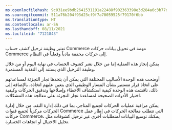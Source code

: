 ```yaml
---
ms.openlocfilehash: 9c031ee9bdb2641531191a22488f902363398e3d284a6c3b77d7bcb4d36f3d58
ms.sourcegitcommit: 511a76b204f93d23cf9f7a70059525f79170f6bb
ms.translationtype: HT
ms.contentlocale: ar-SA
ms.lasthandoff: 08/11/2021
ms.locfileid: "7121843"
---
```

تعتبر وظيفة ترحيل كشف حساب Commerce مهمة في تحويل بيانات حركات Commerce إلى حركات محققة مادياً وفعلياً في النظام. 

يمكن إنجاز هذه العملية إما من خلال نشر كشوف الحساب في نهاية اليوم أو من خلال وظيفة الترحيل الذي يستند إلى التغذية المستمرة‬. 

أوضحت هذه الوحدة الأساليب المختلفة التي يمكن أن يتخذها تجار التجزئة لمساعدتهم على اتخاذ قرار مستنير بشأن المسار الوظيفي الذي يتعين عليهم اتخاذه. بالإضافة إلى ذلك، ناقشت هذه الوحدة كيفية استكشاف الأخطاء وإصلاحها وتدقيق الحركات وكيفية اختيار الأدوات الصحيحة لمساعدة تجار التجزئة على معالجة هذه المشكلات. 

يمكن مراقبة عمليات الحركات لجميع المتاجر، بما في ذلك إدارة النقد. من خلال إدارة الحركات مركزياً لجميع قنوات Commerce التي تتطلب معالجة الحركات في إطار عمل حركات Commerce، يمكنك توسيع البيانات لمتطلبات أخرى غير ترحيل كشوفات مثل تحليل الاحتيال أو اتجاهات الخسارة. 

